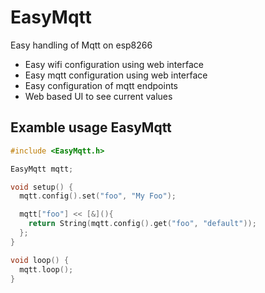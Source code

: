 # EasyMqtt
Easy handling of Mqtt on esp8266

* Easy wifi configuration using web interface
* Easy mqtt configuration using web interface
* Easy configuration of mqtt endpoints
* Web based UI to see current values

## Examble usage EasyMqtt
```C++
#include <EasyMqtt.h>

EasyMqtt mqtt;

void setup() {
  mqtt.config().set("foo", "My Foo");

  mqtt["foo"] << [&](){
    return String(mqtt.config().get("foo", "default"));
  };
}

void loop() {
  mqtt.loop();
}

```
